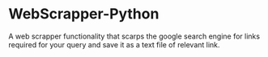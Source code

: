 # WebScrapper-Python
A web scrapper functionality that scarps the google search engine for links required for your query and save it as a text file of relevant link.
